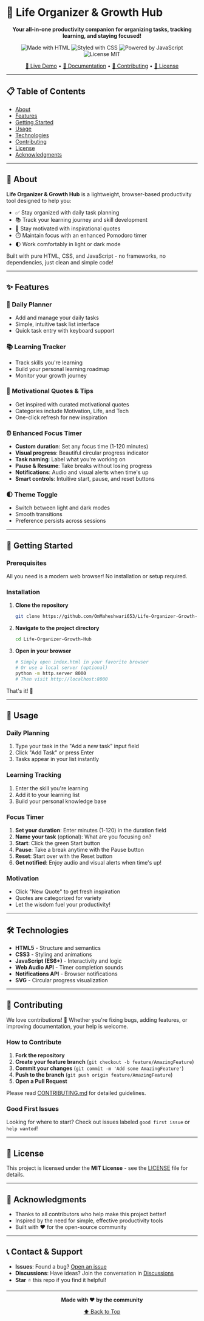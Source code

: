 # 🌟 Life Organizer & Growth Hub

<div align="center">

**Your all-in-one productivity companion for organizing tasks, tracking learning, and staying focused!**

![Made with HTML](https://img.shields.io/badge/Made%20with-HTML-E34F26?style=for-the-badge&logo=html5&logoColor=white)
![Styled with CSS](https://img.shields.io/badge/Styled%20with-CSS-1572B6?style=for-the-badge&logo=css3&logoColor=white)
![Powered by JavaScript](https://img.shields.io/badge/Powered%20by-JavaScript-F7DF1E?style=for-the-badge&logo=javascript&logoColor=black)
![License MIT](https://img.shields.io/badge/License-MIT-green?style=for-the-badge)

[🚀 Live Demo](#) • [📖 Documentation](#features) • [🤝 Contributing](CONTRIBUTING.md) • [📝 License](#license)

</div>

---

## 📋 Table of Contents

- [About](#about)
- [Features](#features)
- [Getting Started](#getting-started)
- [Usage](#usage)
- [Technologies](#technologies)
- [Contributing](#contributing)
- [License](#license)
- [Acknowledgments](#acknowledgments)

---

## 🎯 About

**Life Organizer & Growth Hub** is a lightweight, browser-based productivity tool designed to help you:

- ✅ Stay organized with daily task planning
- 📚 Track your learning journey and skill development
- 💪 Stay motivated with inspirational quotes
- ⏱️ Maintain focus with an enhanced Pomodoro timer
- 🌓 Work comfortably in light or dark mode

Built with pure HTML, CSS, and JavaScript - no frameworks, no dependencies, just clean and simple code!

---

## ✨ Features

### 📝 Daily Planner
- Add and manage your daily tasks
- Simple, intuitive task list interface
- Quick task entry with keyboard support

### 📚 Learning Tracker
- Track skills you're learning
- Build your personal learning roadmap
- Monitor your growth journey

### 💬 Motivational Quotes & Tips
- Get inspired with curated motivational quotes
- Categories include Motivation, Life, and Tech
- One-click refresh for new inspiration

### ⏰ Enhanced Focus Timer
- **Custom duration**: Set any focus time (1-120 minutes)
- **Visual progress**: Beautiful circular progress indicator
- **Task naming**: Label what you're working on
- **Pause & Resume**: Take breaks without losing progress
- **Notifications**: Audio and visual alerts when time's up
- **Smart controls**: Intuitive start, pause, and reset buttons

### 🌓 Theme Toggle
- Switch between light and dark modes
- Smooth transitions
- Preference persists across sessions

---

## 🚀 Getting Started

### Prerequisites

All you need is a modern web browser! No installation or setup required.

### Installation

1. **Clone the repository**
   ```bash
   git clone https://github.com/OmMaheshwari653/Life-Organizer-Growth-Hub.git
   ```

2. **Navigate to the project directory**
   ```bash
   cd Life-Organizer-Growth-Hub
   ```

3. **Open in your browser**
   ```bash
   # Simply open index.html in your favorite browser
   # Or use a local server (optional)
   python -m http.server 8000
   # Then visit http://localhost:8000
   ```

That's it! 🎉

---

## 📖 Usage

### Daily Planning
1. Type your task in the "Add a new task" input field
2. Click "Add Task" or press Enter
3. Tasks appear in your list instantly

### Learning Tracking
1. Enter the skill you're learning
2. Add it to your learning list
3. Build your personal knowledge base

### Focus Timer
1. **Set your duration**: Enter minutes (1-120) in the duration field
2. **Name your task** (optional): What are you focusing on?
3. **Start**: Click the green Start button
4. **Pause**: Take a break anytime with the Pause button
5. **Reset**: Start over with the Reset button
6. **Get notified**: Enjoy audio and visual alerts when time's up!

### Motivation
- Click "New Quote" to get fresh inspiration
- Quotes are categorized for variety
- Let the wisdom fuel your productivity!

---

## 🛠️ Technologies

- **HTML5** - Structure and semantics
- **CSS3** - Styling and animations
- **JavaScript (ES6+)** - Interactivity and logic
- **Web Audio API** - Timer completion sounds
- **Notifications API** - Browser notifications
- **SVG** - Circular progress visualization

---

## 🤝 Contributing

We love contributions! 💖 Whether you're fixing bugs, adding features, or improving documentation, your help is welcome.

### How to Contribute

1. **Fork the repository**
2. **Create your feature branch** (`git checkout -b feature/AmazingFeature`)
3. **Commit your changes** (`git commit -m 'Add some AmazingFeature'`)
4. **Push to the branch** (`git push origin feature/AmazingFeature`)
5. **Open a Pull Request**

Please read [CONTRIBUTING.md](CONTRIBUTING.md) for detailed guidelines.

### Good First Issues

Looking for where to start? Check out issues labeled `good first issue` or `help wanted`!

---

## 📄 License

This project is licensed under the **MIT License** - see the [LICENSE](LICENSE) file for details.

---

## 🙏 Acknowledgments

- Thanks to all contributors who help make this project better!
- Inspired by the need for simple, effective productivity tools
- Built with ❤️ for the open-source community

---

## 📞 Contact & Support

- **Issues**: Found a bug? [Open an issue](https://github.com/OmMaheshwari653/Life-Organizer-Growth-Hub/issues)
- **Discussions**: Have ideas? Join the conversation in [Discussions](https://github.com/OmMaheshwari653/Life-Organizer-Growth-Hub/discussions)
- **Star** ⭐ this repo if you find it helpful!

---

<div align="center">

**Made with ❤️ by the community**

[⬆ Back to Top](#-life-organizer--growth-hub)

</div>
